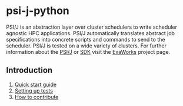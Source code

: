 # psi-j-python



PSI/J is an abstraction layer over cluster schedulers to write scheduler agnostic HPC applications. PSI/J automatically translates abstract job specifications into concrete scripts and commands to send to the scheduler. PSI/J is tested on a wide variety of clusters. For further information about the [PSI/J](https://exaworks.org/job-api-spec/) or [SDK](https://github.com/ExaWorks/SDK) visit the [ExaWorks](https://exaworks.org/) project page.


## Introduction

1. [Quick start guide](QuickStart.md)
2. [Setting up tests](README-testing.md)
3. [How to contribute](CONTRIBUTING.md)
